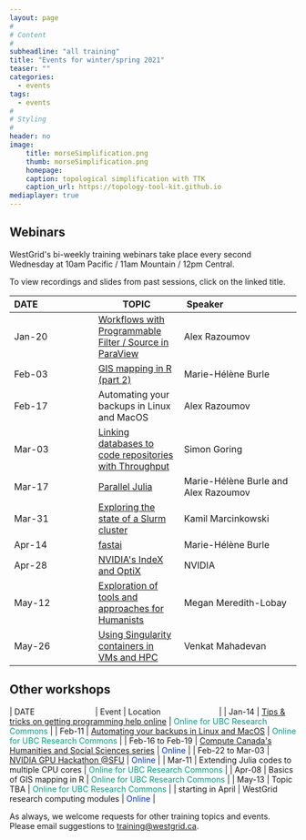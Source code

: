 ```yaml
---
layout: page
#
# Content
#
subheadline: "all training"
title: "Events for winter/spring 2021"
teaser: ""
categories:
  - events
tags:
  - events
#
# Styling
#
header: no
image:
    title: morseSimplification.png
    thumb: morseSimplification.png
    homepage:
    caption: topological simplification with TTK
    caption_url: https://topology-tool-kit.github.io
mediaplayer: true
---
```


<!-- For more information on each session, or to register, click on the links below. -->

<!-- ========================================================================================== -->

## Webinars

WestGrid's bi-weekly training webinars take place every second Wednesday at 10am Pacific / 11am Mountain / 12pm Central.

To view recordings and slides from past sessions, click on the linked title.

| DATE&nbsp;&nbsp;&nbsp;&nbsp;&nbsp;&nbsp;&nbsp;&nbsp;&nbsp;&nbsp;&nbsp;&nbsp;&nbsp;&nbsp;&nbsp;&nbsp;&nbsp;&nbsp;&nbsp;&nbsp;&nbsp; | TOPIC | Speaker&nbsp;&nbsp;&nbsp;&nbsp;&nbsp;&nbsp;&nbsp;&nbsp;&nbsp;&nbsp;&nbsp;&nbsp;&nbsp;&nbsp;&nbsp;&nbsp;&nbsp;&nbsp;&nbsp;&nbsp;&nbsp;&nbsp;&nbsp;&nbsp;&nbsp;&nbsp;&nbsp; |
| ------------- | --------------- | ----------------- |
| Jan-20 | [Workflows with Programmable Filter / Source in ParaView](https://www.eventbrite.ca/e/westgrid-webinar-workflows-with-programmable-filter-source-in-paraview-registration-136365355449) | Alex Razoumov |
| Feb-03 | [GIS mapping in R (part 2)](https://www.eventbrite.ca/e/westgrid-webinar-gis-mapping-in-r-part-2-registration-136871818293) | Marie-Hélène Burle |
| Feb-17 | Automating your backups in Linux and MacOS | Alex Razoumov |
| Mar-03 | [Linking databases to code repositories with Throughput](https://www.eventbrite.ca/e/westgrid-webinar-linking-databases-to-code-repositories-with-throughput-registration-136875830293) | Simon Goring |
| Mar-17 | [Parallel Julia](https://www.eventbrite.ca/e/westgrid-webinar-parallel-julia-registration-136878369889) | Marie-Hélène Burle and Alex Razoumov |
| Mar-31 | [Exploring the state of a Slurm cluster](https://www.eventbrite.ca/e/westgrid-webinar-exploring-the-state-of-a-slurm-cluster-registration-136878849323) | Kamil Marcinkowski |
| Apr-14 | [fastai](https://www.eventbrite.ca/e/westgrid-webinar-introduction-to-fastai-registration-136910455859) | Marie-Hélène Burle |
| Apr-28 | [NVIDIA's IndeX and OptiX](https://www.eventbrite.ca/e/westgrid-webinar-vidias-index-and-optix-registration-136922854945) | NVIDIA |
| May-12 | [Exploration of tools and approaches for Humanists](https://www.eventbrite.ca/e/westgrid-webinar-exploration-of-tools-and-approaches-for-humanists-registration-136922955245) | Megan Meredith-Lobay |
| May-26 | [Using Singularity containers in VMs and HPC](https://www.eventbrite.ca/e/westgrid-webinar-using-singularity-containers-in-vms-and-hpc-registration-136923023449) | Venkat Mahadevan |

<!-- Nov-13[^1] -->
<!-- [^1]: Note the different day of the week (Friday). -->

<!-- ========================================================================================== -->

## Other workshops

| DATE&nbsp;&nbsp;&nbsp;&nbsp;&nbsp;&nbsp;&nbsp;&nbsp;&nbsp;&nbsp;&nbsp;&nbsp;&nbsp;&nbsp;&nbsp;&nbsp;&nbsp;&nbsp;&nbsp;&nbsp;&nbsp;&nbsp;&nbsp;&nbsp;&nbsp;&nbsp; | Event | Location&nbsp;&nbsp;&nbsp;&nbsp;&nbsp;&nbsp;&nbsp;&nbsp;&nbsp;&nbsp;&nbsp;&nbsp;&nbsp;&nbsp;&nbsp;&nbsp;&nbsp;&nbsp;&nbsp;&nbsp;&nbsp;&nbsp;&nbsp;&nbsp;&nbsp; |
| Jan-14 | [Tips & tricks on getting programming help online](https://libcal.library.ubc.ca/calendar/vancouver/finding-technical-help-online) | <span style="color:#049A80">Online for UBC Research Commons</span> |
| Feb-11 | [Automating your backups in Linux and MacOS](https://libcal.library.ubc.ca/calendar/vancouver/unix-backups) | <span style="color:#049A80">Online for UBC Research Commons</span> |
| Feb-16 to Feb-19 | [Compute Canada's Humanities and Social Sciences series](https://hss-series.netlify.app) | <span style="color:#0033cc">Online</span> |
| Feb-22 to Mar-03 | [NVIDIA GPU Hackathon @SFU](https://www.gpuhackathons.org/event/simon-fraser-university-gpu-hackathon) | <span style="color:#0033cc">Online</span> |
| Mar-11 | Extending Julia codes to multiple CPU cores | <span style="color:#049A80">Online for UBC Research Commons</span> |
| Apr-08 | Basics of GIS mapping in R | <span style="color:#049A80">Online for UBC Research Commons</span> |
| May-13 | Topic TBA | <span style="color:#049A80">Online for UBC Research Commons</span> |
| starting in April | WestGrid research computing modules | <span style="color:#0033cc">Online</span> |

<!-- November[^1] -->
<!-- [^1]: Exact dates TBA. -->



<!-- You might also find useful the following workshops taught by our partner Advanced Research Computing -->
<!-- (ARC) teams at the WestGrid member institutions: -->
<!-- * [Hands-on introduction to HPC](https://wiki.usask.ca/x/OgExY) at USask -->
<!-- * [Research Computing Bootcamps](https://ist.ualberta.ca/blog/events/research-computing-bootcamps-are-back) at UofA -->

<!-- ========================================================================================== -->

As always, we welcome requests for other training topics and events. Please email suggestions to training@westgrid.ca.
